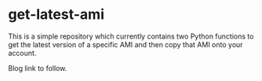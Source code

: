 # get-latest-ami

This is a simple repository which currently contains two Python functions to get the latest version of a specific AMI and then copy that AMI onto your account.

Blog link to follow.
